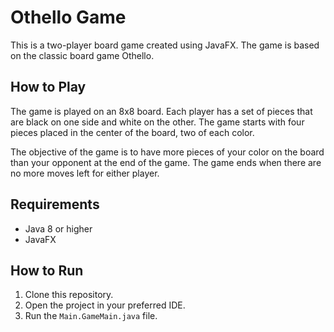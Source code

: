 # Othello Game

This is a two-player board game created using JavaFX. The game is based on the classic board game Othello.

## How to Play

The game is played on an 8x8 board. Each player has a set of pieces that are black on one side and white on the other. The game starts with four pieces placed in the center of the board, two of each color.

The objective of the game is to have more pieces of your color on the board than your opponent at the end of the game. The game ends when there are no more moves left for either player.

## Requirements

- Java 8 or higher
- JavaFX

## How to Run

1. Clone this repository.
2. Open the project in your preferred IDE.
3. Run the `Main.GameMain.java` file.

